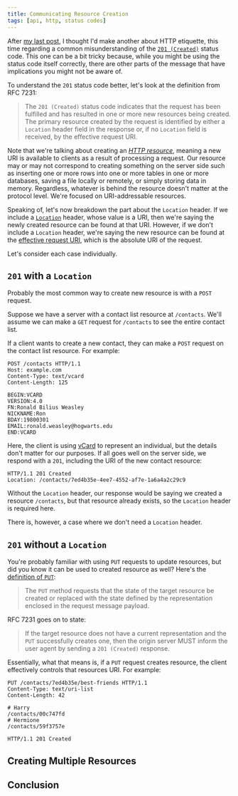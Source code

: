 ```yaml
---
title: Communicating Resource Creation
tags: [api, http, status codes]
---
```


After [my last post][1], I thought I'd make another about HTTP etiquette, this time regarding a common misunderstanding of the [`201 (Created)`][2] status code. This one can be a bit tricky because, while you might be using the status code itself correctly, there are other parts of the message that have implications you might not be aware of.

[1]: ../_posts/2021-06-28-the-empty-search-result-anti-pattern.md
[2]: https://datatracker.ietf.org/doc/html/rfc7231#section-6.3.2

To understand the `201` status code better, let's look at the definition from RFC 7231:

> The `201 (Created)` status code indicates that the request has been fulfilled
> and has resulted in one or more new resources being created. The primary
> resource created by the request is identified by either a `Location` header
> field in the response or, if no `Location` field is received, by the effective
> request URI.

Note that we're talking about creating an [*HTTP resource*][3], meaning a new URI is available to clients as a result of processing a request. Our resource may or may not correspond to creating something on the server side such as inserting one or more rows into one or more tables in one or more databases, saving a file locally or remotely, or simply storing data in memory. Regardless, whatever is behind the resource doesn't matter at the protocol level. We're focused on URI-addressable resources.

[3]: https://datatracker.ietf.org/doc/html/rfc7231#section-2

Speaking of, let's now breakdown the part about the `Location` header. If we include a [`Location`][4] header, whose value is a URI, then we're saying the newly created resource can be found at that URI. However, if we don't include a `Location` header, we're saying the new resource can be found at the [effective request URI][5], which is the absolute URI of the request.

[4]: https://datatracker.ietf.org/doc/html/rfc7231#section-7.1.2
[5]: https://datatracker.ietf.org/doc/html/rfc7230#section-5.5

Let's consider each case individually.

## `201` with a `Location`

Probably the most common way to create new resource is with a `POST` request.

Suppose we have a server with a contact list resource at `/contacts`. We'll assume we can make a `GET` request for `/contacts` to see the entire contact list.

If a client wants to create a new contact, they can make a `POST` request on the contact list resource. For example:

```http
POST /contacts HTTP/1.1
Host: example.com
Content-Type: text/vcard
Content-Length: 125

BEGIN:VCARD
VERSION:4.0
FN:Ronald Bilius Weasley
NICKNAME:Ron
BDAY:19800301
EMAIL:ronald.weasley@hogwarts.edu
END:VCARD
```

Here, the client is using [vCard][6] to represent an individual, but the details don't matter for our purposes. If all goes well on the server side, we respond with a `201`, including the URI of the new contact resource:

[6]: https://datatracker.ietf.org/doc/html/rfc6350

```http
HTTP/1.1 201 Created
Location: /contacts/7ed4b35e-4ee7-4552-af7e-1a6a4a2c29c9
```

Without the `Location` header, our response would be saying we created a resource `/contacts`, but that resource already exists, so the `Location` header is required here.

There is, however, a case where we don't need a `Location` header.

## `201` without a `Location`

You're probably familiar with using `PUT` requests to update resources, but did you know it can be used to created resource as well? Here's the [definition of `PUT`][7]:

[7]: https://datatracker.ietf.org/doc/html/rfc7231#section-4.3.4

> The `PUT` method requests that the state of the target resource be created or
> replaced with the state defined by the representation enclosed in the request
> message payload.

RFC 7231 goes on to state:

> If the target resource does not have a current representation and the `PUT`
> successfully creates one, then the origin server MUST inform the user agent by
> sending a `201 (Created)` response.

Essentially, what that means is, if a `PUT` request creates resource, the client effectively controls that resources URI. For example:

```http
PUT /contacts/7ed4b35e/best-friends HTTP/1.1
Content-Type: text/uri-list
Content-Length: 42

# Harry
/contacts/00c747fd
# Hermione
/contacts/59f3757e
```

[69]: https://datatracker.ietf.org/doc/html/rfc2483#section-5

```http
HTTP/1.1 201 Created
```

## Creating Multiple Resources

<!-- TODO -->

## Conclusion
